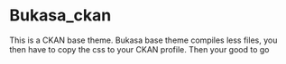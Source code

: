Bukasa_ckan
===========

This is a CKAN base theme. 
Bukasa base theme compiles less files, you then have to copy the css to your CKAN profile. 
Then your good to go
